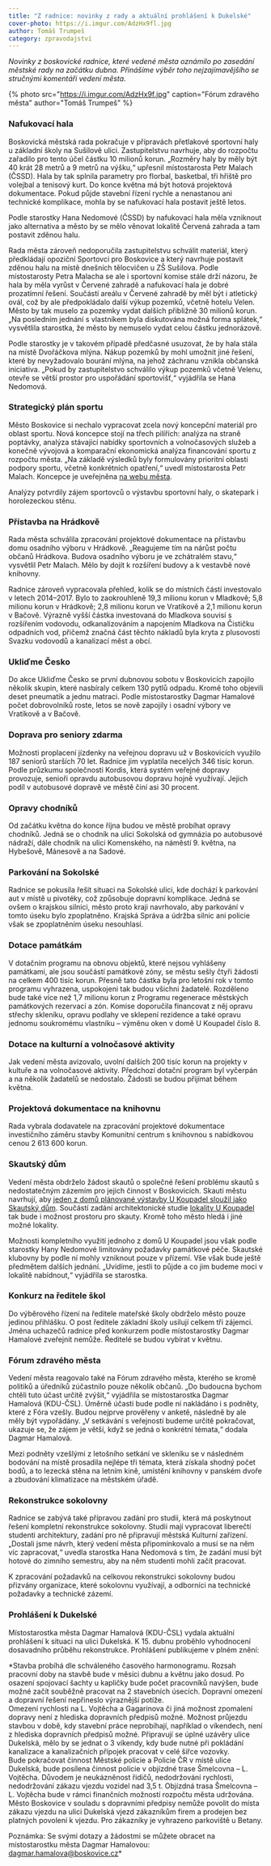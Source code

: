 ```yaml
---
title: "Z radnice: novinky z rady a aktuální prohlášení k Dukelské"
cover-photo: https://i.imgur.com/AdzHx9fl.jpg
author: Tomáš Trumpeš
category: zpravodajství
---
```


*Novinky z boskovické radnice, které vedené města oznámilo po zasedání městské rady na začátku dubna. Přinášíme výběr toho nejzajímavějšího se stručnými komentáři vedení města.*

{% photo src="https://i.imgur.com/AdzHx9f.jpg" caption="Fórum zdravého města" author="Tomáš Trumpeš" %}

### Nafukovací hala ###

Boskovická městská rada pokračuje v přípravách přetlakové sportovní haly u základní školy na Sušilově ulici. Zastupitelstvu navrhuje, aby do rozpočtu zařadilo pro tento účel částku 10 milionů korun. „Rozměry haly by měly být 40 krát 28 metrů a 9 metrů na výšku,“ upřesnil místostarosta Petr Malach (ČSSD). Hala by tak splnila parametry pro florbal, basketbal, tři hřiště pro volejbal a tenisový kurt. Do konce května má být hotová projektová dokumentace. Pokud půjde stavební řízení rychle a nenastanou ani technické komplikace, mohla by se nafukovací hala postavit ještě letos.

Podle starostky Hana Nedomové (ČSSD) by nafukovací hala měla vzniknout jako alternativa a město by se mělo věnovat lokalitě Červená zahrada a tam postavit zděnou halu. 

Rada města zároveň nedoporučila zastupitelstvu schválit materiál, který předkládají opoziční Sportovci pro Boskovice a který navrhuje postavit zděnou halu na místě dnešních tělocvičen u ZŠ Sušilova. Podle místostarosty Petra Malacha se ale i sportovní komise stále drží názoru, že hala by měla vyrůst v Červené zahradě a nafukovací hala je dobré prozatímní řešení. Součástí areálu v Červené zahradě by měl být i atletický ovál, což by ale předpokládalo další výkup pozemků, včetně hotelu Velen. Město by tak muselo za pozemky vydat dalších přibližně 30 milionů korun. „Na posledním jednání s vlastníkem byla diskutována možná forma splátek,“ vysvětlila starostka, že město by nemuselo vydat celou částku jednorázově.

Podle starostky je v takovém případě předčasné usuzovat, že by hala stála na místě Dvořáčkova mlýna. Nákup pozemků by mohl umožnit jiné řešení, které by nevyžadovalo bourání mlýna, na jehož záchranu vznikla občanská iniciativa. „Pokud by zastupitelstvo schválilo výkup pozemků včetně Velenu, otevře se větší prostor pro uspořádání sportovišť,“ vyjádřila se Hana Nedomová.

### Strategický plán sportu ###

Město Boskovice si nechalo vypracovat zcela nový koncepční materiál pro oblast sportu. Nová koncepce stojí na třech pilířích: analýza na straně poptávky, analýza stávající nabídky sportovních a volnočasových služeb a konečně vývojová a komparační ekonomická analýza financování sportu z rozpočtu města. „Na základě výsledků byly formulovány prioritní oblasti podpory sportu, včetně konkrétních opatření,“ uvedl místostarosta Petr Malach. Koncepce je uveřejněna [na webu města](http://www.boskovice.cz/strategicky-plan-rozvoje-sportu-na-obdobi-2018-2020/d-33216/p1=30925).

Analýzy potvrdily zájem sportovců o výstavbu sportovní haly, o skatepark i horolezeckou stěnu.

### Přístavba na Hrádkově ###

Rada města schválila zpracování projektové dokumentace na přístavbu domu osadního výboru v Hrádkově. „Reagujeme tím na nárůst počtu občanů Hrádkova. Budova osadního výboru je ve zchátralém stavu,“ vysvětlil Petr Malach. Mělo by dojít k rozšíření budovy a k vestavbě nové knihovny. 

Radnice zároveň vypracovala přehled, kolik se do místních částí investovalo v letech 2014–2017. Bylo to zaokrouhleně 19,3 milionu korun v Mladkově; 5,8 milionu korun v Hrádkově; 2,8 milionu korun ve Vratíkově a 2,1 milionu korun v Bačově. Výrazně vyšší částka investovaná do Mladkova souvisí s rozšířením vodovodu, odkanalizováním a napojením Mladkova na Čističku odpadních vod, přičemž značná část těchto nákladů byla kryta z plusovosti Svazku vodovodů a kanalizací měst a obcí.

### Ukliďme Česko ###

Do akce Ukliďme Česko se první dubnovou sobotu v Boskovicích zapojilo několik skupin, které nasbíraly celkem 130 pytlů odpadu. Kromě toho objevili deset pneumatik a jednu matraci. Podle místostarostky Dagmar Hamalové počet dobrovolníků roste, letos se nově zapojily i osadní výbory ve Vratíkově a v Bačově.

### Doprava pro seniory zdarma ###

Možnosti proplacení jízdenky na veřejnou dopravu už v Boskovicích využilo 187 seniorů starších 70 let. Radnice jim vyplatila necelých 346 tisíc korun. Podle průzkumu společnosti Kordis, která systém veřejné dopravy provozuje, senioři opravdu autobusovou dopravu hojně využívají. Jejich podíl v autobusové dopravě ve městě činí asi 30 procent.

### Opravy chodníků ###

Od začátku května do konce října budou ve městě probíhat opravy chodníků. Jedná se o chodník na ulici Sokolská od gymnázia po autobusové nádraží, dále chodník na ulici Komenského, na náměstí 9. května, na Hybešově, Mánesově a na Sadové.

### Parkování na Sokolské ###

Radnice se pokusila řešit situaci na Sokolské ulici, kde dochází k parkování aut v místě u pivotéky, což způsobuje dopravní komplikace. Jedná se ovšem o krajskou silnici, město proto kraji navrhovalo, aby parkování v tomto úseku bylo zpoplatněno. Krajská Správa a údržba silnic ani policie však se zpoplatněním úseku nesouhlasí.

### Dotace památkám ###

V dotačním programu na obnovu objektů, které nejsou vyhlášeny památkami, ale jsou součástí památkové zóny, se městu sešly čtyři žádosti na celkem 400 tisíc korun. Přesně tato částka byla pro letošní rok v tomto programu vyhrazena, uspokojeni tak budou všichni žadatelé.
Rozděleno bude také více než 1,7 milionu korun z Programu regenerace městských památkových rezervací a zón. Komise doporučila financovat z něj opravu střechy skleníku, opravu podlahy ve sklepení rezidence a také opravu jednomu soukromému vlastníku – výměnu oken v domě U Koupadel číslo 8.

### Dotace na kulturní a volnočasové aktivity ###

Jak vedení města avizovalo, uvolní dalších 200 tisíc korun na projekty v kultuře a na volnočasové aktivity. Předchozí dotační program byl vyčerpán a na několik žadatelů se nedostalo. Žádosti se budou přijímat během května.

### Projektová dokumentace na knihovnu ###

Rada vybrala dodavatele na zpracování projektové dokumentace investičního záměru stavby Komunitní centrum s knihovnou s nabídkovou cenou 2 613 600 korun.

### Skautský dům ###

Vedení města obdrželo žádost skautů o společné řešení problému skautů s nedostatečným zázemím pro jejich činnost v Boskovicích. Skauti městu navrhují, aby [jeden z domů plánované výstavby U Koupadel sloužil jako Skautský dům](http://www.ohlasy.info/clanky/2018/02/rozhovor-skauti.html). Součástí zadání architektonické studie [lokality U Koupadel](http://www.ohlasy.info/clanky/2017/10/proluka-koupadla.html) tak bude i možnost prostoru pro skauty. Kromě toho město hledá i jiné možné lokality.

Možnosti kompletního využití jednoho z domů U Koupadel jsou však podle starostky Hany Nedomové limitovány požadavky památkové péče. Skautské klubovny by podle ní mohly vzniknout pouze v přízemí. Vše však bude ještě předmětem dalších jednání. „Uvidíme, jestli to půjde a co jim budeme moci v lokalitě nabídnout,“ vyjádřila se starostka.

### Konkurz na ředitele škol ###

Do výběrového řízení na ředitele mateřské školy obdrželo město pouze jedinou přihlášku. O post ředitele základní školy usilují celkem tři zájemci. Jména uchazečů radnice před konkurzem podle místostarostky Dagmar Hamalové zveřejnit nemůže. Ředitelé se budou vybírat v květnu.

### Fórum zdravého města ###

Vedení města reagovalo také na Fórum zdravého města, kterého se kromě politiků a úředníků zúčastnilo pouze několik občanů. „Do budoucna bychom chtěli tuto účast určitě zvýšit,“ vyjádřila se místostarostka Dagmar Hamalová (KDU-ČSL). Úměrně účasti bude podle ní nakládáno i s podněty, které z Fóra vzešly. Budou nejprve prověřeny v anketě, následně by ale měly být vypořádány. „V setkávání s veřejností budeme určitě pokračovat, ukazuje se, že zájem je větší, když se jedná o konkrétní témata,“ dodala Dagmar Hamalová.

Mezi podněty vzešlými z letošního setkání ve skleníku se v následném bodování na místě prosadila nejlépe tři témata, která získala shodný počet bodů, a to lezecká stěna na letním kině, umístění knihovny v panském dvoře a zbudování klimatizace na městském úřadě.

### Rekonstrukce sokolovny ###

Radnice se zabývá také přípravou zadání pro studii, která má poskytnout řešení kompletní rekonstrukce sokolovny. Studii mají vypracovat liberečtí studenti architektury, zadání pro ně připravují městská Kulturní zařízení. „Dostali jsme návrh, který vedení města připomínkovalo a musí se na něm víc zapracovat,“ uvedla starostka Hana Nedomová s tím, že zadání musí být hotové do zimního semestru, aby na něm studenti mohli začít pracovat.

K zpracování požadavků na celkovou rekonstrukci sokolovny budou přizvány organizace, které sokolovnu využívají, a odborníci na technické požadavky a technické zázemí.

### Prohlášení k Dukelské ###

Místostarostka města Dagmar Hamalová (KDU-ČSL) vydala aktuální prohlášení k situaci na ulici Dukelská. K 15. dubnu proběhlo vyhodnocení dosavadního průběhu rekonstrukce. Prohlášení publikujeme v plném znění:

*Stavba probíhá dle schváleného časového harmonogramu. Rozsah pracovní doby na stavbě bude v měsíci dubnu a květnu jako dosud. Po osazení spojovací šachty u kapličky bude počet pracovníků navýšen, bude možné začít souběžně pracovat na 2 stavebních úsecích.
Dopravní omezení a dopravní řešení nepřineslo výraznější potíže.  
Omezení rychlosti na L. Vojtěcha a Gagarinova či jiná možnost zpomalení dopravy není z hlediska dopravních předpisů možné.
Možnost průjezdu stavbou v době, kdy stavební práce neprobíhají, například o víkendech, není z hlediska dopravních předpisů možné.
Připravují se úplné uzávěry ulice Dukelská, mělo by se jednat o 3 víkendy, kdy bude nutné při pokládání kanalizace a kanalizačních přípojek pracovat v celé šířce vozovky.  
Bude pokračovat činnost Městské policie a Policie ČR v místě ulice Dukelská, bude posílena činnost policie v objízdné trase Šmelcovna – L. Vojtěcha. Důvodem je neukázněnost řidičů, nedodržování rychlosti, nedodržování zákazu vjezdu vozidel nad 3,5 t.
Objízdná trasa Šmelcovna – L. Vojtěcha bude v rámci finančních možností rozpočtu města udržována.  
Město Boskovice v souladu s dopravními předpisy nemůže povolit do místa zákazu vjezdu na ulici Dukelská vjezd zákazníkům firem a prodejen bez platných povolení k vjezdu. Pro zákazníky je vyhrazeno parkoviště u Betany.

Poznámka: Se svými dotazy a žádostmi se můžete obracet na místostarostku města Dagmar Hamalovou: dagmar.hamalova@boskovice.cz*
